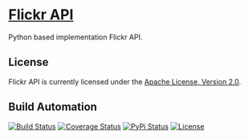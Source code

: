 # [Flickr API](http://flickr-api.hive.pt)

Python based implementation Flickr API.

## License

Flickr API is currently licensed under the [Apache License, Version 2.0](http://www.apache.org/licenses/).

## Build Automation

[![Build Status](https://app.travis-ci.com/hivesolutions/flickr-api.svg?branch=master)](https://travis-ci.com/github/hivesolutions/flickr-api)
[![Coverage Status](https://coveralls.io/repos/hivesolutions/flickr-api/badge.svg?branch=master)](https://coveralls.io/r/hivesolutions/flickr-api?branch=master)
[![PyPi Status](https://img.shields.io/pypi/v/flickr-api-python.svg)](https://pypi.python.org/pypi/flickr-api-python)
[![License](https://img.shields.io/badge/license-Apache%202.0-blue.svg)](https://www.apache.org/licenses/)
